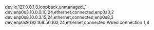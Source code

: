 dev,lo,127.0.0.1,8,loopback,unmanaged,,1
dev,enp0s3,10.0.0.10,24,ethernet,connected,enp0s3,2
dev,enp0s8,10.0.3.15,24,ethernet,connected,enp0s8,3
dev,enp0s9,192.168.56.103,24,ethernet,connected,Wired connection 1,4
